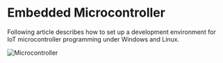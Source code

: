 # Embedded Microcontroller
Following article describes how to set up a development environment for IoT microcontroller programming under Windows and Linux.

![Microcontroller](Doc/Microcontroller "ESP32")

